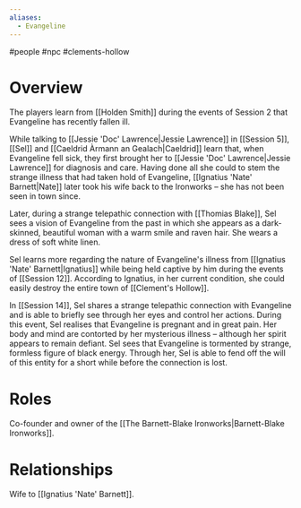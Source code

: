 ```yaml
---
aliases:
  - Evangeline
---
```

#people #npc #clements-hollow 

# Overview

The players learn from [[Holden Smith]] during the events of Session 2 that Evangeline has recently fallen ill.

While talking to [[Jessie 'Doc' Lawrence|Jessie Lawrence]] in [[Session 5]], [[Sel]] and [[Caeldrid Àrmann an Gealach|Caeldrid]] learn that, when Evangeline fell sick, they first brought her to [[Jessie 'Doc' Lawrence|Jessie Lawrence]] for diagnosis and care. Having done all she could to stem the strange illness that had taken hold of Evangeline, [[Ignatius 'Nate' Barnett|Nate]] later took his wife back to the Ironworks – she has not been seen in town since.

Later, during a strange telepathic connection with [[Thomias Blake]], Sel sees a vision of Evangeline from the past in which she appears as a dark-skinned, beautiful woman with a warm smile and raven hair. She wears a dress of soft white linen.

Sel learns more regarding the nature of Evangeline's illness from [[Ignatius 'Nate' Barnett|Ignatius]] while being held captive by him during the events of [[Session 12]]. According to Ignatius, in her current condition, she could easily destroy the entire town of [[Clement's Hollow]].

In [[Session 14]], Sel shares a strange telepathic connection with Evangeline and is able to briefly see through her eyes and control her actions. During this event, Sel realises that Evangeline is pregnant and in great pain. Her body and mind are contorted by her mysterious illness – although her spirit appears to remain defiant. Sel sees that Evangeline is tormented by strange, formless figure of black energy. Through her, Sel is able to fend off the will of this entity for a short while before the connection is lost.


# Roles

Co-founder and owner of the [[The Barnett-Blake Ironworks|Barnett-Blake Ironworks]]. 


# Relationships

Wife to [[Ignatius 'Nate' Barnett]].